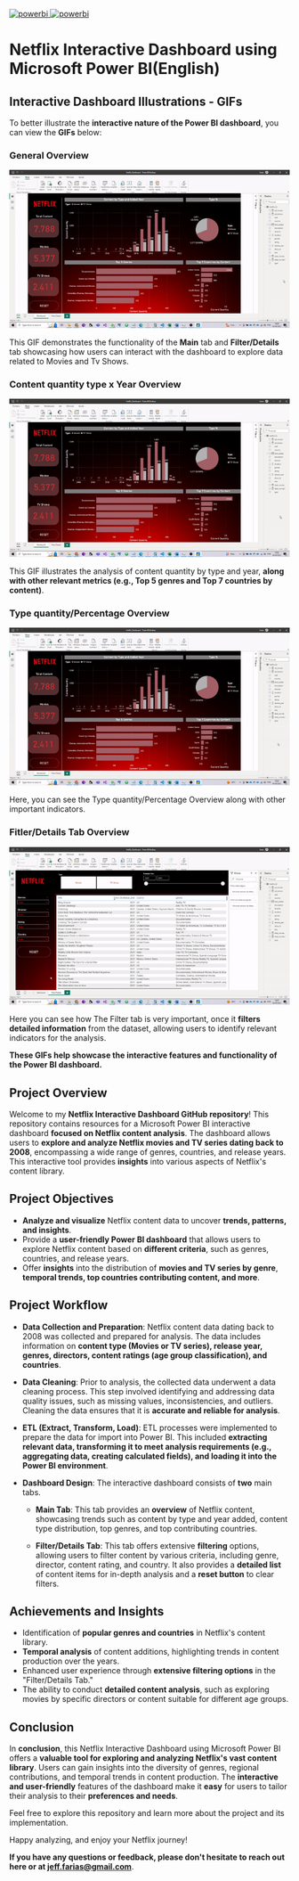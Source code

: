 <a href="https://powerbi.microsoft.com/en-us/" target="_blank" rel="noreferrer"> <img src="https://github.com/microsoft/PowerBI-Icons/blob/main/PNG/Power-BI.png" alt="powerbi" width="50" height="50"/> </a>
<a href="https://powerquery.microsoft.com/en-us/" target="_blank" rel="noreferrer"> <img src="https://www.myonlinetraininghub.com/wp-content/uploads/2016/02/power_query_thumb.png" alt="powerbi" width="50" height="50"/> </a>

# Netflix Interactive Dashboard using Microsoft Power BI(English)

## Interactive Dashboard Illustrations - GIFs 

To better illustrate the **interactive nature of the Power BI dashboard**, you can view the **GIFs** below:

### General Overview
![Main Tabs Overview](https://github.com/Kanvas33/Power-BI-Netflix-English/blob/main/General%20Overview.gif)

This GIF demonstrates the functionality of the **Main** tab and **Filter/Details** tab showcasing how users can interact with the dashboard to explore data related to Movies and Tv Shows.

### Content quantity type x Year Overview
![Content quantity type X Year Overview](https://github.com/Kanvas33/Power-BI-Netflix-English/blob/main/Content%20Quantity%20x%20Year.gif)

This GIF illustrates the analysis of content quantity by type and year, **along with other relevant metrics (e.g., Top 5 genres and Top 7 countries by content)**.

### Type quantity/Percentage Overview
![Type quantity and Percentage Overview](https://github.com/Kanvas33/Power-BI-Netflix-English/blob/main/Type%20x%20Content%20Quantity.gif)

Here, you can see the Type quantity/Percentage Overview along with other important indicators.

### Fitler/Details Tab Overview
![Fitler/Details Tab Overview](https://github.com/Kanvas33/Power-BI-Netflix-English/blob/main/Details%20Tab.gif)

Here you can see how The Filter tab is very important, once it **filters detailed information** from the dataset, allowing users to identify relevant indicators for the analysis.

**These GIFs help showcase the interactive features and functionality of the Power BI dashboard.**

## Project Overview

Welcome to my **Netflix Interactive Dashboard GitHub repository**! This repository contains resources for a Microsoft Power BI interactive dashboard **focused on Netflix content analysis**. The dashboard allows users to **explore and analyze Netflix movies and TV series dating back to 2008**, encompassing a wide range of genres, countries, and release years. This interactive tool provides **insights** into various aspects of Netflix's content library.

## Project Objectives

- **Analyze and visualize** Netflix content data to uncover **trends, patterns, and insights**.
- Provide a **user-friendly Power BI dashboard** that allows users to explore Netflix content based on **different criteria**, such as genres, countries, and release years.
- Offer **insights** into the distribution of **movies and TV series by genre**, **temporal trends, top countries contributing content, and more**.

## Project Workflow

- **Data Collection and Preparation**: Netflix content data dating back to 2008 was collected and prepared for analysis. The data includes information on **content type (Movies or TV series), release year, genres, directors, content ratings (age group classification), and countries**.

- **Data Cleaning**: Prior to analysis, the collected data underwent a data cleaning process. This step involved identifying and addressing data quality issues, such as missing values, inconsistencies, and outliers. Cleaning the data ensures that it is **accurate and reliable for analysis**.

- **ETL (Extract, Transform, Load)**: ETL processes were implemented to prepare the data for import into Power BI. This included **extracting relevant data, transforming it to meet analysis requirements (e.g., aggregating data, creating calculated fields), and loading it into the Power BI environment**.

- **Dashboard Design**: The interactive dashboard consists of **two** main tabs.

   - **Main Tab**: This tab provides an **overview** of Netflix content, showcasing trends such as content by type and year added, content type distribution, top genres, and top contributing countries.
   
   - **Filter/Details Tab**: This tab offers extensive **filtering** options, allowing users to filter content by various criteria, including genre, director, content rating, and country. It also provides a **detailed list** of content items for in-depth analysis and a **reset button** to clear filters.

## Achievements and Insights

- Identification of **popular genres and countries** in Netflix's content library.
- **Temporal analysis** of content additions, highlighting trends in content production over the years.
- Enhanced user experience through **extensive filtering options** in the "Filter/Details Tab."
- The ability to conduct **detailed content analysis**, such as exploring movies by specific directors or content suitable for different age groups.

## Conclusion

In **conclusion**, this Netflix Interactive Dashboard using Microsoft Power BI offers a **valuable tool for exploring and analyzing Netflix's vast content library**. Users can gain insights into the diversity of genres, regional contributions, and temporal trends in content production. The **interactive and user-friendly** features of the dashboard make it **easy** for users to tailor their analysis to their **preferences and needs**.

Feel free to explore this repository and learn more about the project and its implementation. 

Happy analyzing, and enjoy your Netflix journey!

**If you have any questions or feedback, please don't hesitate to reach out here or at jeff.farias@gmail.com**.
